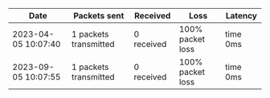 |**Date**|**Packets sent**|**Received**|**Loss**|**Latency**|
|--|--|--|--|--|
|2023-04-05 10:07:40|1 packets transmitted| 0 received| 100% packet loss| time 0ms |
|2023-09-05 10:07:55|1 packets transmitted| 0 received| 100% packet loss| time 0ms |

